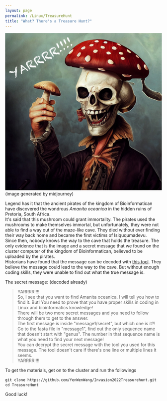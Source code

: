 ```yaml
---
layout: page
permalink: /Linux/TreasureHunt
title: "What? There's a Treasure Hunt?"
---
```


![pirate](../img/pirate.jpg)
(image generated by midjourney)

Legend has it that the ancient pirates of the kingdom of Bioinformatican have discovered the wondrous <i>Amanita oceanica</i> in the hidden ruins of Pretoria, South Africa.  
It's said that this mushroom could grant immortality. The pirates used the mushrooms to make themselves immortal, but unfortunately, they were not able to find a way out of the maze-like cave. They died without ever finding their way back home and became the first victims of Isiququmadevu.  
Since then, nobody knows the way to the cave that holds the treasure. The only evidence that is the image and a secret message that we found on the cluster computer of the kingdom of Bioinformatican, believed to be uploaded by the pirates.  
Historians have found that the message can be decoded with [this tool](https://www.online-toolz.com/tools/text-encryption-decryption.php). They believe the message could lead to the way to the cave. But without enough coding skills, they were unable to find out what the true message is.  

The secret message: (decoded already)
  
> YARRRR!!!!  
  So, I see that you want to find Amanita oceanica. I will tell you how to find it. But! You need to prove that you have proper skills in coding in Linux and bioinformatics knowledge!  
  There will be two more secret messages and you need to follow through them to get to the answer.  
  The first message is inside "message1/secret", but which one is it?! Go to the fasta file in "message1", find out the only sequence name that doesn't start with "genus". The number in that sequence name is what you need to find your next message!  
  You can decrypt the secret message with the tool you used for this message. The tool doesn't care if there's one line or multiple lines it seems.  
  YARRRR!!!!


To get the materials, get on to the cluster and run the followings

```
git clone https://github.com/YenWenWang/Invasion2022Treasurehunt.git
cd TreasureHunt
```

Good luck!
